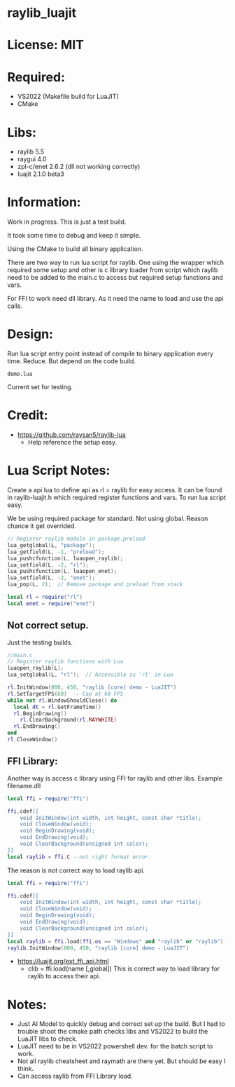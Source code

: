# raylib_luajit

# License: MIT

# Required:
 * VS2022 (Makefile build for LuaJIT)
 * CMake

# Libs:
 * raylib 5.5
 * raygui 4.0
 * zpl-c/enet 2.6.2 (dll not working correctly)
 * luajit 2.1.0 beta3


# Information:

  Work in progress. This is just a test build.

  It took some time to debug and keep it simple.

  Using the CMake to build all binary application.

  There are two way to run lua script for raylib. One using the wrapper which required some setup and other is c library loader from script which raylib need to be added to the main.c to access but required setup functions and vars.

  For FFI to work need dll library. As it need the name to load and use the api calls.

# Design:
  Run lua script entry point instead of compile to binary application every time. Reduce. But depend on the code build.
```
demo.lua 
```
  Current set for testing.

# Credit:
 * https://github.com/raysan5/raylib-lua
   * Help reference the setup easy.

# Lua Script Notes:
  Create a api lua to define api as rl = raylib for easy access. It can be found in raylib-luajit.h which required register functions and vars. To run lua script easy.

  We be using required package for standard. Not using global. Reason chance it get overrided.

```c
// Register raylib module in package.preload
lua_getglobal(L, "package");
lua_getfield(L, -1, "preload");
lua_pushcfunction(L, luaopen_raylib);
lua_setfield(L, -2, "rl");
lua_pushcfunction(L, luaopen_enet);
lua_setfield(L, -2, "enet");
lua_pop(L, 2);  // Remove package and preload from stack
```

```lua
local rl = require("rl")
local enet = require("enet")
```

## Not correct setup.
  Just the testing builds.
```c
//main.c
// Register raylib functions with Lua
luaopen_raylib(L);
lua_setglobal(L, "rl");  // Accessible as 'rl' in Lua
```

```lua
rl.InitWindow(800, 450, "raylib [core] demo - LuaJIT")
rl.SetTargetFPS(60)  -- Cap at 60 FPS
while not rl.WindowShouldClose() do
  local dt = rl.GetFrameTime()
  rl.BeginDrawing()
    rl.ClearBackground(rl.RAYWHITE)
  rl.EndDrawing()
end
rl.CloseWindow()
```

## FFI Library:
  Another way is access c library using FFI for raylib and other libs. Example filename.dll

```lua
local ffi = require("ffi")

ffi.cdef[[
    void InitWindow(int width, int height, const char *title);
    void CloseWindow(void);
    void BeginDrawing(void);
    void EndDrawing(void);
    void ClearBackground(unsigned int color);
]]
local raylib = ffi.C --not right format error.
```
The reason is not correct way to load raylib api.

```lua
local ffi = require("ffi")

ffi.cdef[[
    void InitWindow(int width, int height, const char *title);
    void CloseWindow(void);
    void BeginDrawing(void);
    void EndDrawing(void);
    void ClearBackground(unsigned int color);
]]
local raylib = ffi.load(ffi.os == "Windows" and "raylib" or "raylib") --correct way to load lib
raylib.InitWindow(800, 450, "raylib [core] demo - LuaJIT")
```
 * https://luajit.org/ext_ffi_api.html
    * clib = ffi.load(name [,global])
 This is correct way to load library for raylib to access their api.


# Notes:
 * Just AI Model to quickly debug and correct set up the build. But I had to trouble shoot the cmake path checks libs and VS2022 to build the LuaJIT libs to check.
 * LuaJIT need to be in VS2022 powershell dev. for the batch script to work.
 * Not all raylib cheatsheet and raymath are there yet. But should be easy I think.
 * Can access raylib from FFI Library load.